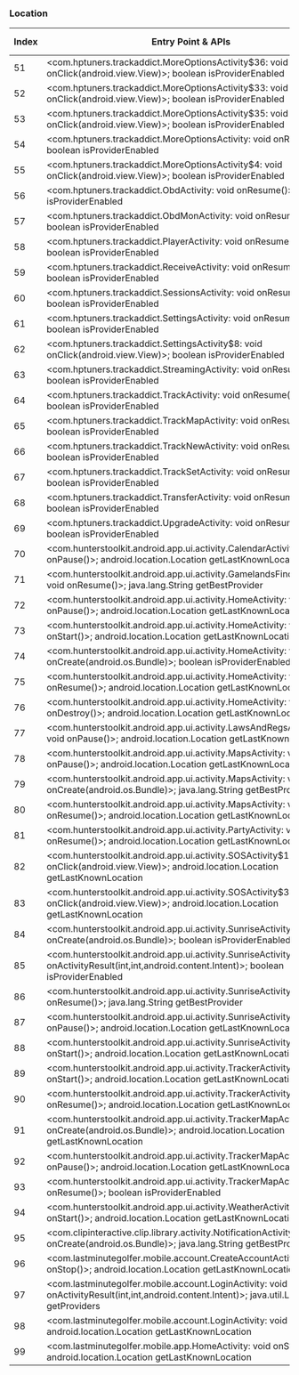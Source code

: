 ### Location
| Index | Entry Point & APIs | Screen shot | Resource id | Label |
| ------------- | ------------- | ------------- |-------------|-------------|
| 51 | <com.hptuners.trackaddict.MoreOptionsActivity$36: void onClick(android.view.View)>; boolean isProviderEnabled | ![](F:\COSMOS\output\py\Play_win8\Sports\com.hptuners.trackaddict\com.hptuners.trackaddict.MoreOptionsActivity.png) |  | T |
| 52 | <com.hptuners.trackaddict.MoreOptionsActivity$33: void onClick(android.view.View)>; boolean isProviderEnabled | ![](F:\COSMOS\output\py\Play_win8\Sports\com.hptuners.trackaddict\com.hptuners.trackaddict.MoreOptionsActivity.png) |  | T |
| 53 | <com.hptuners.trackaddict.MoreOptionsActivity$35: void onClick(android.view.View)>; boolean isProviderEnabled | ![](F:\COSMOS\output\py\Play_win8\Sports\com.hptuners.trackaddict\com.hptuners.trackaddict.MoreOptionsActivity.png) |  | T |
| 54 | <com.hptuners.trackaddict.MoreOptionsActivity: void onResume()>; boolean isProviderEnabled | ![](F:\COSMOS\output\py\Play_win8\Sports\com.hptuners.trackaddict\com.hptuners.trackaddict.MoreOptionsActivity.png) |  | T |
| 55 | <com.hptuners.trackaddict.MoreOptionsActivity$4: void onClick(android.view.View)>; boolean isProviderEnabled | ![](F:\COSMOS\output\py\Play_win8\Sports\com.hptuners.trackaddict\com.hptuners.trackaddict.MoreOptionsActivity.png) |  | T |
| 56 | <com.hptuners.trackaddict.ObdActivity: void onResume()>; boolean isProviderEnabled | ![](F:\COSMOS\output\py\Play_win8\Sports\com.hptuners.trackaddict\com.hptuners.trackaddict.ObdActivity.png) |  | T |
| 57 | <com.hptuners.trackaddict.ObdMonActivity: void onResume()>; boolean isProviderEnabled | ![](F:\COSMOS\output\py\Play_win8\Sports\com.hptuners.trackaddict\com.hptuners.trackaddict.ObdMonActivity.png) |  | |
| 58 | <com.hptuners.trackaddict.PlayerActivity: void onResume()>; boolean isProviderEnabled | ![](F:\COSMOS\output\py\Play_win8\Sports\com.hptuners.trackaddict\com.hptuners.trackaddict.PlayerActivity.png) |  | T |
| 59 | <com.hptuners.trackaddict.ReceiveActivity: void onResume()>; boolean isProviderEnabled | ![](F:\COSMOS\output\py\Play_win8\Sports\com.hptuners.trackaddict\com.hptuners.trackaddict.ReceiveActivity.png) |  | |
| 60 | <com.hptuners.trackaddict.SessionsActivity: void onResume()>; boolean isProviderEnabled | ![](F:\COSMOS\output\py\Play_win8\Sports\com.hptuners.trackaddict\com.hptuners.trackaddict.SessionsActivity.png) |  | |
| 61 | <com.hptuners.trackaddict.SettingsActivity: void onResume()>; boolean isProviderEnabled | ![](F:\COSMOS\output\py\Play_win8\Sports\com.hptuners.trackaddict\com.hptuners.trackaddict.SettingsActivity.png) |  | |
| 62 | <com.hptuners.trackaddict.SettingsActivity$8: void onClick(android.view.View)>; boolean isProviderEnabled | ![](F:\COSMOS\output\py\Play_win8\Sports\com.hptuners.trackaddict\com.hptuners.trackaddict.SettingsActivity.png) |  | |
| 63 | <com.hptuners.trackaddict.StreamingActivity: void onResume()>; boolean isProviderEnabled | ![](F:\COSMOS\output\py\Play_win8\Sports\com.hptuners.trackaddict\com.hptuners.trackaddict.StreamingActivity.png) |  | |
| 64 | <com.hptuners.trackaddict.TrackActivity: void onResume()>; boolean isProviderEnabled | ![](F:\COSMOS\output\py\Play_win8\Sports\com.hptuners.trackaddict\com.hptuners.trackaddict.TrackActivity.png) |  | F |
| 65 | <com.hptuners.trackaddict.TrackMapActivity: void onResume()>; boolean isProviderEnabled | ![](F:\COSMOS\output\py\Play_win8\Sports\com.hptuners.trackaddict\com.hptuners.trackaddict.TrackMapActivity.png) |  | |
| 66 | <com.hptuners.trackaddict.TrackNewActivity: void onResume()>; boolean isProviderEnabled | ![](F:\COSMOS\output\py\Play_win8\Sports\com.hptuners.trackaddict\com.hptuners.trackaddict.TrackNewActivity.png) |  | T |
| 67 | <com.hptuners.trackaddict.TrackSetActivity: void onResume()>; boolean isProviderEnabled | ![](F:\COSMOS\output\py\Play_win8\Sports\com.hptuners.trackaddict\com.hptuners.trackaddict.TrackSetActivity.png) |  | T |
| 68 | <com.hptuners.trackaddict.TransferActivity: void onResume()>; boolean isProviderEnabled | ![](F:\COSMOS\output\py\Play_win8\Sports\com.hptuners.trackaddict\com.hptuners.trackaddict.TransferActivity.png) |  | F |
| 69 | <com.hptuners.trackaddict.UpgradeActivity: void onResume()>; boolean isProviderEnabled | ![](F:\COSMOS\output\py\Play_win8\Sports\com.hptuners.trackaddict\com.hptuners.trackaddict.UpgradeActivity.png) |  | F |
| 70 | <com.hunterstoolkit.android.app.ui.activity.CalendarActivity: void onPause()>; android.location.Location getLastKnownLocation | ![](F:\COSMOS\output\py\Play_win8\Sports\com.hunterstoolkit.android.app\com.hunterstoolkit.android.app.ui.activity.CalendarActivity.png) |  | F |
| 71 | <com.hunterstoolkit.android.app.ui.activity.GamelandsFinderActivity: void onResume()>; java.lang.String getBestProvider | ![](F:\COSMOS\output\py\Play_win8\Sports\com.hunterstoolkit.android.app\com.hunterstoolkit.android.app.ui.activity.GamelandsFinderActivity.png) |  | T |
| 72 | <com.hunterstoolkit.android.app.ui.activity.HomeActivity: void onPause()>; android.location.Location getLastKnownLocation | ![](F:\COSMOS\output\py\Play_win8\Sports\com.hunterstoolkit.android.app\com.hunterstoolkit.android.app.ui.activity.HomeActivity.png) |  | T |
| 73 | <com.hunterstoolkit.android.app.ui.activity.HomeActivity: void onStart()>; android.location.Location getLastKnownLocation | ![](F:\COSMOS\output\py\Play_win8\Sports\com.hunterstoolkit.android.app\com.hunterstoolkit.android.app.ui.activity.HomeActivity.png) |  | T |
| 74 | <com.hunterstoolkit.android.app.ui.activity.HomeActivity: void onCreate(android.os.Bundle)>; boolean isProviderEnabled | ![](F:\COSMOS\output\py\Play_win8\Sports\com.hunterstoolkit.android.app\com.hunterstoolkit.android.app.ui.activity.HomeActivity.png) |  | T |
| 75 | <com.hunterstoolkit.android.app.ui.activity.HomeActivity: void onResume()>; android.location.Location getLastKnownLocation | ![](F:\COSMOS\output\py\Play_win8\Sports\com.hunterstoolkit.android.app\com.hunterstoolkit.android.app.ui.activity.HomeActivity.png) |  | T |
| 76 | <com.hunterstoolkit.android.app.ui.activity.HomeActivity: void onDestroy()>; android.location.Location getLastKnownLocation | ![](F:\COSMOS\output\py\Play_win8\Sports\com.hunterstoolkit.android.app\com.hunterstoolkit.android.app.ui.activity.HomeActivity.png) |  | T |
| 77 | <com.hunterstoolkit.android.app.ui.activity.LawsAndRegsActivity: void onPause()>; android.location.Location getLastKnownLocation | ![](F:\COSMOS\output\py\Play_win8\Sports\com.hunterstoolkit.android.app\com.hunterstoolkit.android.app.ui.activity.LawsAndRegsActivity.png) |  | F |
| 78 | <com.hunterstoolkit.android.app.ui.activity.MapsActivity: void onPause()>; android.location.Location getLastKnownLocation | ![](F:\COSMOS\output\py\Play_win8\Sports\com.hunterstoolkit.android.app\com.hunterstoolkit.android.app.ui.activity.MapsActivity.png) |  | T |
| 79 | <com.hunterstoolkit.android.app.ui.activity.MapsActivity: void onCreate(android.os.Bundle)>; java.lang.String getBestProvider | ![](F:\COSMOS\output\py\Play_win8\Sports\com.hunterstoolkit.android.app\com.hunterstoolkit.android.app.ui.activity.MapsActivity.png) |  | T |
| 80 | <com.hunterstoolkit.android.app.ui.activity.MapsActivity: void onResume()>; android.location.Location getLastKnownLocation | ![](F:\COSMOS\output\py\Play_win8\Sports\com.hunterstoolkit.android.app\com.hunterstoolkit.android.app.ui.activity.MapsActivity.png) |  | T |
| 81 | <com.hunterstoolkit.android.app.ui.activity.PartyActivity: void onResume()>; android.location.Location getLastKnownLocation | ![](F:\COSMOS\output\py\Play_win8\Sports\com.hunterstoolkit.android.app\com.hunterstoolkit.android.app.ui.activity.PartyActivity.png) |  | T |
| 82 | <com.hunterstoolkit.android.app.ui.activity.SOSActivity$1: void onClick(android.view.View)>; android.location.Location getLastKnownLocation | ![](F:\COSMOS\output\py\Play_win8\Sports\com.hunterstoolkit.android.app\com.hunterstoolkit.android.app.ui.activity.SOSActivity.png) |  | D |
| 83 | <com.hunterstoolkit.android.app.ui.activity.SOSActivity$3: void onClick(android.view.View)>; android.location.Location getLastKnownLocation | ![](F:\COSMOS\output\py\Play_win8\Sports\com.hunterstoolkit.android.app\com.hunterstoolkit.android.app.ui.activity.SOSActivity.png) |  | D |
| 84 | <com.hunterstoolkit.android.app.ui.activity.SunriseActivity: void onCreate(android.os.Bundle)>; boolean isProviderEnabled | ![](F:\COSMOS\output\py\Play_win8\Sports\com.hunterstoolkit.android.app\com.hunterstoolkit.android.app.ui.activity.SunriseActivity.png) |  | D |
| 85 | <com.hunterstoolkit.android.app.ui.activity.SunriseActivity: void onActivityResult(int,int,android.content.Intent)>; boolean isProviderEnabled | ![](F:\COSMOS\output\py\Play_win8\Sports\com.hunterstoolkit.android.app\com.hunterstoolkit.android.app.ui.activity.SunriseActivity.png) |  | D |
| 86 | <com.hunterstoolkit.android.app.ui.activity.SunriseActivity: void onResume()>; java.lang.String getBestProvider | ![](F:\COSMOS\output\py\Play_win8\Sports\com.hunterstoolkit.android.app\com.hunterstoolkit.android.app.ui.activity.SunriseActivity.png) |  | D |
| 87 | <com.hunterstoolkit.android.app.ui.activity.SunriseActivity: void onPause()>; android.location.Location getLastKnownLocation | ![](F:\COSMOS\output\py\Play_win8\Sports\com.hunterstoolkit.android.app\com.hunterstoolkit.android.app.ui.activity.SunriseActivity.png) |  | |
| 88 | <com.hunterstoolkit.android.app.ui.activity.SunriseActivity: void onStart()>; android.location.Location getLastKnownLocation | ![](F:\COSMOS\output\py\Play_win8\Sports\com.hunterstoolkit.android.app\com.hunterstoolkit.android.app.ui.activity.SunriseActivity.png) |  | |
| 89 | <com.hunterstoolkit.android.app.ui.activity.TrackerActivity: void onStart()>; android.location.Location getLastKnownLocation | ![](F:\COSMOS\output\py\Play_win8\Sports\com.hunterstoolkit.android.app\com.hunterstoolkit.android.app.ui.activity.TrackerActivity.png) |  | |
| 90 | <com.hunterstoolkit.android.app.ui.activity.TrackerActivity: void onResume()>; android.location.Location getLastKnownLocation | ![](F:\COSMOS\output\py\Play_win8\Sports\com.hunterstoolkit.android.app\com.hunterstoolkit.android.app.ui.activity.TrackerActivity.png) |  | |
| 91 | <com.hunterstoolkit.android.app.ui.activity.TrackerMapActivity: void onCreate(android.os.Bundle)>; android.location.Location getLastKnownLocation | ![](F:\COSMOS\output\py\Play_win8\Sports\com.hunterstoolkit.android.app\com.hunterstoolkit.android.app.ui.activity.TrackerMapActivity.png) |  | T |
| 92 | <com.hunterstoolkit.android.app.ui.activity.TrackerMapActivity: void onPause()>; android.location.Location getLastKnownLocation | ![](F:\COSMOS\output\py\Play_win8\Sports\com.hunterstoolkit.android.app\com.hunterstoolkit.android.app.ui.activity.TrackerMapActivity.png) |  | T |
| 93 | <com.hunterstoolkit.android.app.ui.activity.TrackerMapActivity: void onResume()>; boolean isProviderEnabled | ![](F:\COSMOS\output\py\Play_win8\Sports\com.hunterstoolkit.android.app\com.hunterstoolkit.android.app.ui.activity.TrackerMapActivity.png) |  | T |
| 94 | <com.hunterstoolkit.android.app.ui.activity.WeatherActivity: void onStart()>; android.location.Location getLastKnownLocation | ![](F:\COSMOS\output\py\Play_win8\Sports\com.hunterstoolkit.android.app\com.hunterstoolkit.android.app.ui.activity.WeatherActivity.png) |  | T |
| 95 | <com.clipinteractive.clip.library.activity.NotificationActivity: void onCreate(android.os.Bundle)>; java.lang.String getBestProvider | ![](F:\COSMOS\output\py\Play_win8\Sports\com.jacobsmedia.kfxx\com.clipinteractive.clip.library.activity.NotificationActivity.png) |  |  F |
| 96 | <com.lastminutegolfer.mobile.account.CreateAccountActivity: void onStop()>; android.location.Location getLastKnownLocation | ![](F:\COSMOS\output\py\Play_win8\Sports\com.lastminutegolfer.mobile\com.lastminutegolfer.mobile.account.CreateAccountActivity.png) |  | F |
| 97 | <com.lastminutegolfer.mobile.account.LoginActivity: void onActivityResult(int,int,android.content.Intent)>; java.util.List getProviders | ![](F:\COSMOS\output\py\Play_win8\Sports\com.lastminutegolfer.mobile\com.lastminutegolfer.mobile.account.LoginActivity.png) |  | F |
| 98 | <com.lastminutegolfer.mobile.account.LoginActivity: void onStop()>; android.location.Location getLastKnownLocation | ![](F:\COSMOS\output\py\Play_win8\Sports\com.lastminutegolfer.mobile\com.lastminutegolfer.mobile.account.LoginActivity.png) |  | F |
| 99 | <com.lastminutegolfer.mobile.app.HomeActivity: void onStop()>; android.location.Location getLastKnownLocation | ![](F:\COSMOS\output\py\Play_win8\Sports\com.lastminutegolfer.mobile\com.lastminutegolfer.mobile.app.HomeActivity.png) |  | T |
